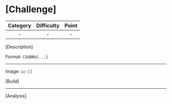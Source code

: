 # [Challenge]

| Category | Difficulty | Point |
| :-: | :-: | :-: |
| - | - | - |

[Description]

Format: `CSUBRU{...}`

---

Image: `ic-[]`

[Build]

---

[Analysis]
